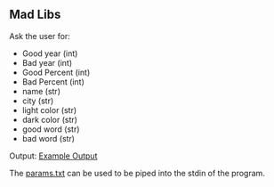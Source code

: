 ## Mad Libs

Ask the user for:

- Good year (int)
- Bad year (int)
- Good Percent (int)
- Bad Percent (int)
- name (str)
- city (str)
- light color (str)
- dark color (str)
- good word (str)
- bad word (str)

Output: [Example Output](./out-madlibs.txt)

The [params.txt](./params.txt) can be used to be piped into the stdin of the program.
